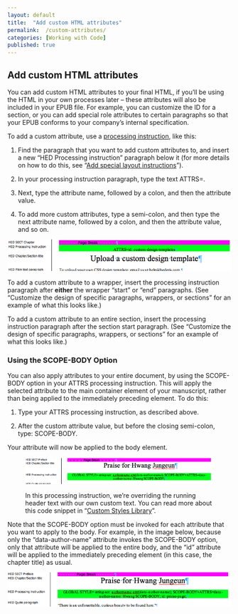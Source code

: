 ```yaml
---
layout: default
title:  "Add custom HTML attributes"
permalink:  /custom-attributes/
categories: [Working with Code]
published: true
---
```


<section data-type="chapter" class="hsecchapter" data-hederis-type="hsecchapter" id="custom-attributes" data-pi-attrs="id: custom-attributes" role="doc-chapter" title="Add custom HTML attributes"><h1 data-hederis-type="hblkchaptitle" class="hblkchaptitle" id="pizZ1HKnF">Add custom HTML attributes</h1>
    <p class="hblkp" data-hederis-type="hblkp" id="pL14VkIoa">You can add custom HTML attributes to your final HTML, if you&#8217;ll be using the HTML in your own processes later &#8211; these attributes will also be included in your EPUB file. For example, you can customize the ID for a section, or you can add special role attributes to certain paragraphs so that your EPUB conforms to your company&#8217;s internal specification.</p>
    <p class="hblkp" data-hederis-type="hblkp" id="pk4StGOEB">To add a custom attribute, use a <a href="{% post_url 2019-05-22-24-Addspeciallayoutinstructions %}"><span class="Hyperlink">processing instruction</span></a>, like this:</p>
    <ol class="hwprnum-list" data-hederis-type="hwprnum-list" id="pH8y7lTOd"><li class="hblkoli" data-hederis-type="hblkoli" id="liu4FTxppi"><p class="hblkoli" data-hederis-type="hblkoli" id="pYWhKtIOp">Find the paragraph that you want to add custom attributes to, and insert a new &#8220;HED Processing instruction&#8221; paragraph below it (for more details on how to do this, see &#8220;<a href="{% post_url 2019-05-22-24-Addspeciallayoutinstructions %}"><span class="Hyperlink">Add special layout instructions</span></a>&#8221;).</p></li>
    <li class="hblkoli" data-hederis-type="hblkoli" id="li7Ajr3se0"><p class="hblkoli" data-hederis-type="hblkoli" id="pnHqbx03g">In your processing instruction paragraph, type the text ATTRS=.</p></li>
    <li class="hblkoli" data-hederis-type="hblkoli" id="likH0dlmrw"><p class="hblkoli" data-hederis-type="hblkoli" id="pWZmRgfeP">Next, type the attribute name, followed by a colon, and then the attribute value.</p></li>
    <li class="hblkoli" data-hederis-type="hblkoli" id="liTas7X4t5"><p class="hblkoli" data-hederis-type="hblkoli" id="pj1ErGGb2">To add more custom attributes, type a semi-colon, and then type the next attribute name, followed by a colon, and then the attribute value, and so on.</p></li>
    </ol>
    <img data-hederis-type="hblkimg" class="hblkimg" id="phuSuyw4q" src="/images/customattrs.png"/>
    <p class="hblkp" data-hederis-type="hblkp" id="pP9HgzukB">To add a custom attribute to a wrapper, insert the processing instruction paragraph after <strong>either</strong> the wrapper &#8220;start&#8221; or &#8220;end&#8221; paragraphs. (See &#8220;Customize the design of specific paragraphs, wrappers, or sections&#8221; for an example of what this looks like.)</p>
    <p class="hblkp" data-hederis-type="hblkp" id="pe3QFtFri">To add a custom attribute to an entire section, insert the processing instruction paragraph after the section start paragraph. (See &#8220;Customize the design of specific paragraphs, wrappers, or sections&#8221; for an example of what this looks like.)</p>
    <section class="hwprsubsection" data-hederis-type="hwprsubsection" id="pfNKn1XkI" data-type="subsection" title="Using the SCOPE-BODY Option"><h1 data-hederis-type="hblktitle" class="hblktitle" id="pzWTz1OlS">Using the SCOPE-BODY Option</h1>
    <p class="hblkp" data-hederis-type="hblkp" id="poXGEl7fi">You can also apply attributes to your entire document, by using the SCOPE-BODY option in your ATTRS processing instruction. This will apply the selected attribute to the main container element of your manuscript, rather than being applied to the immediately preceding element. To do this:</p>
    <ol class="hwprnum-list" data-hederis-type="hwprnum-list" id="pQ9EUJ50J"><li class="hblkoli" data-hederis-type="hblkoli" id="liFs6p5RnN"><p class="hblkoli" data-hederis-type="hblkoli" id="pjeYwa8gL">Type your ATTRS processing instruction, as described above.</p></li>
    <li class="hblkoli" data-hederis-type="hblkoli" id="liLXJi0TiO"><p class="hblkoli" data-hederis-type="hblkoli" id="p1YC0JbUe">After the custom attribute value, but before the closing semi-colon, type: SCOPE-BODY.</p></li>
    </ol>
    <p class="hblkp" data-hederis-type="hblkp" id="pg4Cp2cOq">Your attribute will now be applied to the body element. </p>
    <figure class="hwprfig" data-hederis-type="hwprfig" id="pmMak2P6o"><img data-hederis-type="hblkimg" class="hblkimg" id="p0dgh28ni" src="/images/globalscopebody.png"/>
    <p class="hblkcaption" data-hederis-type="hblkcaption" id="p2mBfrXiT">In this processing instruction, we&#8217;re overriding the running header text with our own custom text. You can read more about this code snippet in &#8220;<a href="{% post_url 2019-05-22-38-CustomCodeLibrary %}"><span class="Hyperlink">Custom Styles Library</span></a>&#8221;.</p>
    </figure>
    <p class="hblkp" data-hederis-type="hblkp" id="p6izdPoh5">Note that the SCOPE-BODY option must be invoked for each attribute that you want to apply to the body. For example, in the image below, because only the &#8220;data-author-name&#8221; attribute invokes the SCOPE-BODY option, only that attribute will be applied to the entire body, and the &#8220;id&#8221; attribute will be applied to the immediately preceding element (in this case, the chapter title) as usual.</p>
    <img data-hederis-type="hblkimg" class="hblkimg" id="pdDJvYP2o" src="/images/attrscopebody.png"/>
    </section>
    </section>
    